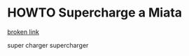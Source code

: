 # HOWTO Supercharge a Miata

[broken link](http://www.cardomain.com/ride/2667914/1994-mazda-miata-mx-5/)

super charger
supercharger
